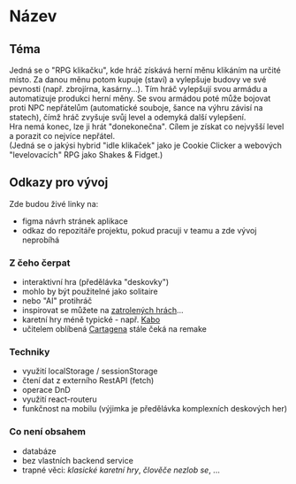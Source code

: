 # Název

## Téma

Jedná se o "RPG klikačku", kde hráč získává herní měnu klikáním na určité místo. Za danou měnu potom kupuje (staví) a vylepšuje budovy ve své pevnosti (např. zbrojírna, kasárny...). Tím hráč vylepšují svou armádu a automatizuje produkci herní měny. Se svou armádou poté může bojovat proti NPC nepřátelům (automatické souboje, šance na výhru závisí na statech), čímž hráč zvyšuje svůj level a odemyká další vylepšení.  
Hra nemá konec, lze ji hrát "donekonečna". Cílem je získat co nejvyšší level a porazit co nejvíce nepřátel.  
(Jedná se o jakýsi hybrid "idle klikaček" jako je Cookie Clicker a webových "levelovacích" RPG jako Shakes & Fidget.)

## Odkazy pro vývoj

Zde budou živé linky na:
- figma návrh stránek aplikace
- odkaz do repozitáře projektu, pokud pracuji v teamu a zde vývoj neprobíhá

### Z čeho čerpat

- interaktivní hra (předělávka "deskovky")
- mohlo by být použitelné jako solitaire
- nebo "AI" protihráč
- inspirovat se můžete na [zatrolených hrách](https://www.zatrolene-hry.cz/katalog-her/?fType=cat&keyword=&theme=-1&category=-1&minlength=-1&maxlength=-1&localization=6%2C+7%2C+8&min_players=1&max_players=1&age=-1)...
- karetní hry méně typické - např. [Kabo](https://www.zatrolene-hry.cz/spolecenska-hra/kabo-8341/)
- učitelem oblíbená [Cartagena](https://www.zatrolene-hry.cz/spolecenska-hra/cartagena-422/) stále čeká na remake

### Techniky

- využití localStorage / sessionStorage
- čtení dat z externího RestAPI (fetch)
- operace DnD
- využití react-routeru
- funkčnost na mobilu (výjimka je předělávka komplexních deskových her)

### Co není obsahem 

- databáze
- bez vlastních backend service
- trapné věci: *klasické karetní hry*, *člověče nezlob se*, ...
